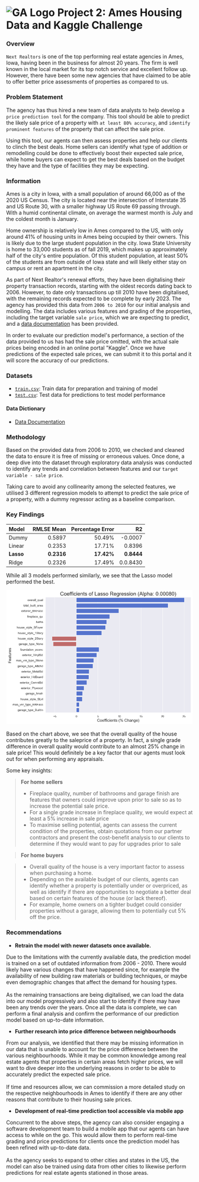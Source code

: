 # ![GA Logo](https://ga-dash.s3.amazonaws.com/production/assets/logo-9f88ae6c9c3871690e33280fcf557f33.png) Project 2: Ames Housing Data and Kaggle Challenge

### Overview

`Next Realtors` is one of the top performing real estate agencies in Ames, Iowa, having been in the business for almost 20 years. The firm is well known in the local market for its top notch service and excellent follow up. However, there have been some new agencies that have claimed to be able to offer better price assessments of properties as compared to us.

### Problem Statement

The agency has thus hired a new team of data analysts to help develop a `price prediction tool` for the company. This tool should be able to predict the likely sale price of a property with `at least 80% accuracy`, and `identify prominent features` of the property that can affect the sale price.

Using this tool, our agents can then assess properties and help our clients to clinch the best deals. Home sellers can identify what type of addition or remodelling could be done to effectively boost their expected sale price, while home buyers can expect to get the best deals based on the budget they have and the type of facilities they may be expecting.

### Information

Ames is a city in Iowa, with a small population of around 66,000 as of the 2020 US Census. The city is located near the intersection of Interstate 35 and US Route 30, with a smaller highway US Route 69 passing through. With a humid continental climate, on average the warmest month is July and the coldest month is January.

Home ownership is relatively low in Ames compared to the US, with only around 41% of housing units in Ames being occupied by their owners. This is likely due to the large student population in the city. Iowa State University is home to 33,000 students as of fall 2019, which makes up approximately half of the city's entire population. Of this student population, at least 50% of the students are from outside of Iowa state and will likely either stay on campus or rent an apartment in the city.

As part of Next Realtor's renewal efforts, they have been digitalising their property transaction records, starting with the oldest records dating back to 2006. However, to date only transactions up till 2010 have been digitalised, with the remaining records expected to be complete by early 2023. The agency has provided this data from `2006 to 2010` for our initial analysis and modelling. The data includes various features and grading of the properties, including the target variable `sale price`, which we are expecting to predict, and a [data documentation](../DataDocumentation.txt) has been provided.

In order to evaluate our prediction model's performance, a section of the data provided to us has had the sale price omitted, with the actual sale prices being encoded in an online portal "Kaggle". Once we have predictions of the expected sale prices, we can submit it to this portal and it will score the accuracy of our predictions.

### Datasets

* [`train.csv`](./datasets/train.csv): Train data for preparation and training of model
* [`test.csv`](./datasets/test.csv): Test data for predictions to test model performance

#### Data Dictionary

* [Data Documentation](DataDocumentation.txt)

### Methodology

Based on the provided data from 2006 to 2010, we checked and cleaned the data to ensure it is free of missing or erroneous values. Once done, a deep dive into the dataset through exploratory data analysis was conducted to identify any trends and correlation between features and our `target variable - sale price`.

Taking care to avoid any collinearity among the selected features, we utilised 3 different regression models to attempt to predict the sale price of a property, with a dummy regressor acting as a baseline comparison.

### Key Findings

|Model|RMLSE Mean|Percentage Error|R2|
|:---|---:|---:|---:|
|Dummy|0.5897|50.49%|-0.0007|
|Linear|0.2353|17.71%|0.8396|
|**Lasso**|**0.2316**|**17.42%**|**0.8444**|
|Ridge|0.2326|17.49%|0.0.8430|

While all 3 models performed similarly, we see that the Lasso model performed the best.

![Lasso Coefficients](./images/lasso_coef.png)

Based on the chart above, we see that the overall quality of the house contributes greatly to the saleprice of a property. In fact, a single grade difference in overall quality would contribute to an almost 25% change in sale price! This would definitely be a key factor that our agents must look out for when performing any appraisals.

Some key insights:

> **For home sellers**
>
> * Fireplace quality, number of bathrooms and garage finish are features that owners could improve upon prior to sale so as to increase the potential sale price.
> * For a single grade increase in fireplace quality, we would expect at least a 5% increase in sale price
> * To maximise selling potential, agents can assess the current condition of the properties, obtain quotations from our partner contractors and present the cost-benefit analysis to our clients to determine if they would want to pay for upgrades prior to sale

> **For home buyers**

> * Overall quality of the house is a very important factor to assess when purchasing a home.
> * Depending on the available budget of our clients, agents can identify whether a property is potentially under or overpriced, as well as identify if there are opportunities to negotiate a better deal based on certain features of the house (or lack thereof).
> * For example, home owners on a tighter budget could consider properties without a garage, allowing them to potentially cut 5% off the price. 

### Recommendations

* **Retrain the model with newer datasets once available.**<br>

Due to the limitations with the currently available data, the prediction model is trained on a set of outdated information from 2006 - 2010. There would likely have various changes that have happened since, for example the availability of new building raw materials or building techniques, or maybe even demographic changes that affect the demand for housing types.<br><br>
As the remaining transactions are being digitalised, we can load the data into our model progressively and also start to identify if there may have been any trends over the years. Once all the data is complete, we can perform a final analysis and confirm the performance of our prediction model based on up-to-date information.

* **Further research into price difference between neighbourhoods**<br>

From our analysis, we identified that there may be missing information in our data that is unable to account for the price difference between the various neighbourhoods. While it may be common knowledge among real estate agents that properties in certain areas fetch higher prices, we will want to dive deeper into the underlying reasons in order to be able to accurately predict the expected sale price.<br><br>
If time and resources allow, we can commission a more detailed study on the respective neighbourhoods in Ames to identify if there are any other reasons that contribute to their housing sale prices.

* **Development of real-time prediction tool accessible via mobile app**<br>

Concurrent to the above steps, the agency can also consider engaging a software development team to build a mobile app that our agents can have access to while on the go. This would allow them to perform real-time grading and price predictions for clients once the prediction model has been refined with up-to-date data.<br><br>
As the agency seeks to expand to other cities and states in the US, the model can also be trained using data from other cities to likewise perform predictions for real estate agents stationed in those areas.
